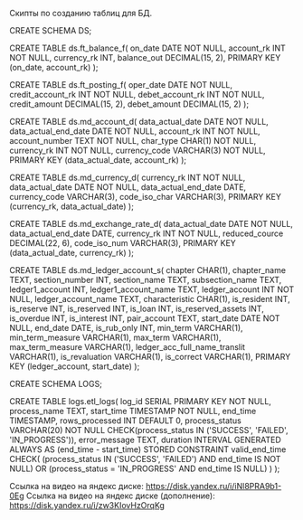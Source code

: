 Скипты по созданию таблиц для БД.

CREATE SCHEMA DS;

CREATE TABLE ds.ft_balance_f(
on_date DATE NOT NULL,
account_rk INT NOT NULL,
currency_rk INT,
balance_out DECIMAL(15, 2),
PRIMARY KEY (on_date, account_rk)
);

CREATE TABLE ds.ft_posting_f(
oper_date DATE NOT NULL,
credit_account_rk INT NOT NULL,
debet_account_rk INT NOT NULL,
credit_amount DECIMAL(15, 2),
debet_amount DECIMAL(15, 2)
);

CREATE TABLE ds.md_account_d(
data_actual_date DATE NOT NULL,
data_actual_end_date DATE NOT NULL,
account_rk INT NOT NULL,
account_number TEXT NOT NULL,
char_type CHAR(1) NOT NULL,
currency_rk INT NOT NULL,
currency_code VARCHAR(3) NOT NULL,
PRIMARY KEY (data_actual_date, account_rk)
);

CREATE TABLE ds.md_currency_d(
currency_rk INT NOT NULL,
data_actual_date DATE NOT NULL,
data_actual_end_date DATE,
currency_code VARCHAR(3),
code_iso_char VARCHAR(3),
PRIMARY KEY (currency_rk, data_actual_date)
);

CREATE TABLE ds.md_exchange_rate_d(
data_actual_date DATE NOT NULL,
data_actual_end_date DATE,
currency_rk INT NOT NULL,
reduced_cource DECIMAL(22, 6),
code_iso_num VARCHAR(3),
PRIMARY KEY (data_actual_date, currency_rk)
);

CREATE TABLE ds.md_ledger_account_s(
chapter CHAR(1),
chapter_name TEXT,
section_number INT,
section_name TEXT,
subsection_name TEXT,
ledger1_account INT,
ledger1_account_name TEXT,
ledger_account INT NOT NULL,
ledger_account_name TEXT,
characteristic CHAR(1),
is_resident INT,
is_reserve INT,
is_reserved INT,
is_loan INT,
is_reserved_assets INT,
is_overdue INT,
is_interest INT,
pair_account TEXT,
start_date DATE NOT NULL,
end_date DATE,
is_rub_only INT,
min_term VARCHAR(1),
min_term_measure VARCHAR(1),
max_term VARCHAR(1),
max_term_measure VARCHAR(1),
ledger_acc_full_name_translit VARCHAR(1),
is_revaluation VARCHAR(1),
is_correct VARCHAR(1),
PRIMARY KEY (ledger_account, start_date)
);


CREATE SCHEMA LOGS;

CREATE TABLE logs.etl_logs(
log_id SERIAL PRIMARY KEY NOT NULL,
process_name TEXT,
start_time TIMESTAMP NOT NULL,
end_time TIMESTAMP,
rows_processed INT DEFAULT 0,
process_status VARCHAR(20) NOT NULL 
    CHECK(process_status IN ('SUCCESS', 'FAILED', 'IN_PROGRESS')),
error_message TEXT,
duration INTERVAL GENERATED ALWAYS AS (end_time - start_time) STORED
CONSTRAINT valid_end_time CHECK(
    (process_status IN ('SUCCESS', 'FAILED') AND end_time IS NOT NULL) OR
    (process_status = 'IN_PROGRESS' AND end_time IS NULL)
)
);

Ссылка на видео на яндекс диске: https://disk.yandex.ru/i/iNl8PRA9b1-0Eg
Ссылка на видео на яндекс диске (дополнение): https://disk.yandex.ru/i/zw3KIovHzOrqKg
